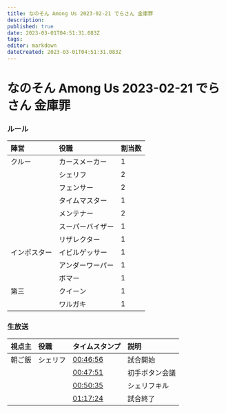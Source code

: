 ```yaml
---
title: なのそん Among Us 2023-02-21 でらさん 金庫罪
description: 
published: true
date: 2023-03-01T04:51:31.083Z
tags: 
editor: markdown
dateCreated: 2023-03-01T04:51:31.083Z
---
```


# なのそん Among Us 2023-02-21 でらさん 金庫罪

### ルール

|陣営|役職|割当数|
|:--|:--|:--|
|クルー|カースメーカー|1|
| |シェリフ|2|
| |フェンサー|2|
| |タイムマスター|1|
| |メンテナー|2|
| |スーパーバイザー|1|
| |リザレクター|1|
|インポスター|イビルゲッサー|1|
| |アンダーワーパー|1|
| |ボマー|1|
|第三|クイーン|1|
| |ワルガキ|1|

### 生放送

|視点主|役職|タイムスタンプ|説明|
|:--|:--|:--|:--|
|朝ご飯|シェリフ|[00:46:56](https://www.youtube.com/live/FIxVfmEIwio?t=2816) |試合開始|
| | |[00:47:51](https://www.youtube.com/live/FIxVfmEIwio?t=2841) |初手ボタン会議|
| | |[00:50:35](https://www.youtube.com/live/FIxVfmEIwio?t=3035)|シェリフキル|
| | |[01:17:24](https://www.youtube.com/live/FIxVfmEIwio?t=4644)|試合終了|
